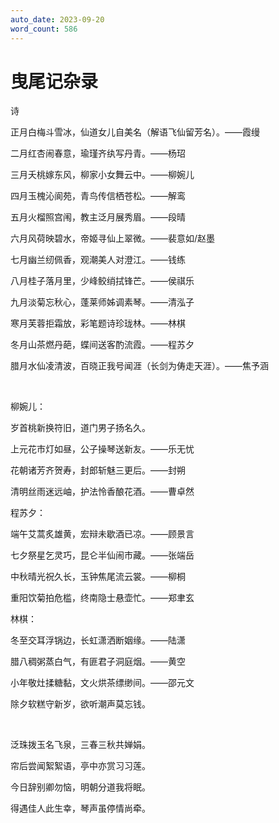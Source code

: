 ```yaml
---
auto_date: 2023-09-20
word_count: 586
---
```


# 曳尾记杂录

诗

正月白梅斗雪冰，仙道女儿自美名（解语飞仙留芳名）。——霞缦

二月红杏闹春意，瑜瑾齐纨写丹青。——杨玿

三月夭桃嫁东风，柳家小女舞云中。——柳婉儿

四月玉槐沁阆苑，青鸟传信栖苍松。——解鸾

五月火榴照宫闱，教主泛月展秀眉。——段晴

六月风荷映碧水，帝姬寻仙上翠微。——裴意如/赵墨

七月幽兰纫佩香，观潮美人对澄江。——钱练

八月桂子落月里，少峰鲛绡拭锋芒。——侯祺乐

九月淡菊忘秋心，蓬莱师姊调素琴。——清泓子

寒月芙蓉拒霜放，彩笔题诗珍珑林。——林棋

冬月山茶燃丹葩，蝶间送客酌流霞。——程苏夕

腊月水仙凌清波，百晓正我号闻涯（长剑为俦走天涯）。——焦予涵

<br>

柳婉儿：

岁首桃新换符旧，道门男子扬名久。

上元花市灯如昼，公子操琴送新友。——乐无忧

花朝诸芳齐贺寿，封郎斩魅三更后。——封朔

清明丝雨迷远岫，护法怜香酿花酒。——曹卓然

程苏夕：

端午艾蒿炙雄黄，宏辩未歇酒已凉。——顾景言

七夕祭星乞灵巧，昆仑半仙闹市藏。——张端岳

中秋晴光祝久长，玉钟焦尾流云裳。——柳桐

重阳饮菊拍危槛，终南隐士悬壶忙。——郑聿玄

林棋：

冬至交耳浮锅边，长虹潇洒断姻缘。——陆潇

腊八稠粥蒸白气，有匪君子洞庭烟。——黄空

小年敬灶揉糖黏，文火烘茶缥缈间。——邵元文

除夕软糕守新岁，欲听潮声莫忘钱。

<br>

泛珠拨玉名飞泉，三春三秋共婵娟。

帘后尝闻絮絮语，亭中亦赏习习莲。

今日辞别卿勿恼，明朝分道我将眠。

得遇佳人此生幸，琴声虽停情尚牵。
